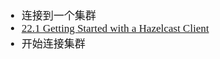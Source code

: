 <span  style="font-family: Simsun,serif; font-size: 17px; ">

- 连接到一个集群
- [22.1 Getting Started with a Hazelcast Client](https://docs.hazelcast.com/hazelcast/latest/clients/hazelcast-clients)
- 开始连接集群

### 

</span>